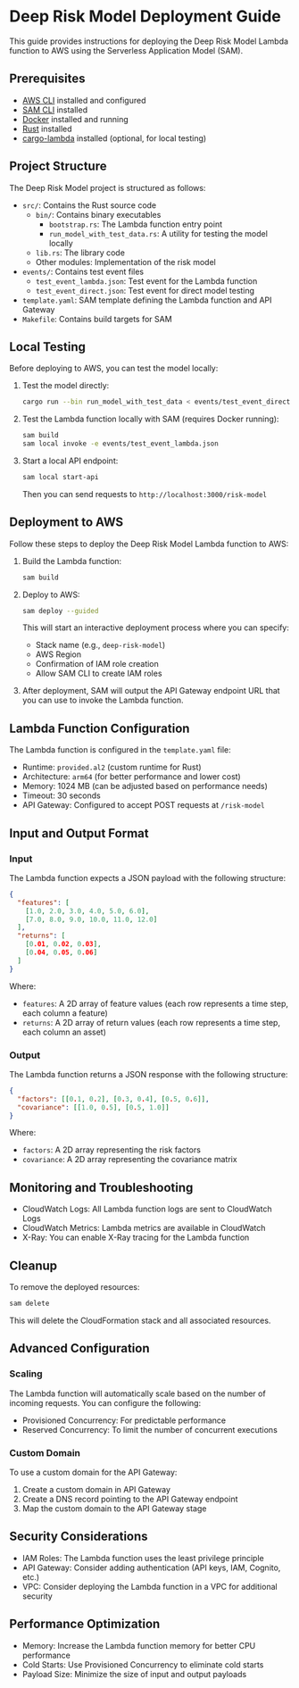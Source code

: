 # Deep Risk Model Deployment Guide

This guide provides instructions for deploying the Deep Risk Model Lambda function to AWS using the Serverless Application Model (SAM).

## Prerequisites

- [AWS CLI](https://aws.amazon.com/cli/) installed and configured
- [SAM CLI](https://docs.aws.amazon.com/serverless-application-model/latest/developerguide/serverless-sam-cli-install.html) installed
- [Docker](https://www.docker.com/get-started) installed and running
- [Rust](https://www.rust-lang.org/tools/install) installed
- [cargo-lambda](https://github.com/cargo-lambda/cargo-lambda) installed (optional, for local testing)

## Project Structure

The Deep Risk Model project is structured as follows:

- `src/`: Contains the Rust source code
  - `bin/`: Contains binary executables
    - `bootstrap.rs`: The Lambda function entry point
    - `run_model_with_test_data.rs`: A utility for testing the model locally
  - `lib.rs`: The library code
  - Other modules: Implementation of the risk model
- `events/`: Contains test event files
  - `test_event_lambda.json`: Test event for the Lambda function
  - `test_event_direct.json`: Test event for direct model testing
- `template.yaml`: SAM template defining the Lambda function and API Gateway
- `Makefile`: Contains build targets for SAM

## Local Testing

Before deploying to AWS, you can test the model locally:

1. Test the model directly:
   ```bash
   cargo run --bin run_model_with_test_data < events/test_event_direct.json
   ```

2. Test the Lambda function locally with SAM (requires Docker running):
   ```bash
   sam build
   sam local invoke -e events/test_event_lambda.json
   ```

3. Start a local API endpoint:
   ```bash
   sam local start-api
   ```
   Then you can send requests to `http://localhost:3000/risk-model`

## Deployment to AWS

Follow these steps to deploy the Deep Risk Model Lambda function to AWS:

1. Build the Lambda function:
   ```bash
   sam build
   ```

2. Deploy to AWS:
   ```bash
   sam deploy --guided
   ```
   This will start an interactive deployment process where you can specify:
   - Stack name (e.g., `deep-risk-model`)
   - AWS Region
   - Confirmation of IAM role creation
   - Allow SAM CLI to create IAM roles

3. After deployment, SAM will output the API Gateway endpoint URL that you can use to invoke the Lambda function.

## Lambda Function Configuration

The Lambda function is configured in the `template.yaml` file:

- Runtime: `provided.al2` (custom runtime for Rust)
- Architecture: `arm64` (for better performance and lower cost)
- Memory: 1024 MB (can be adjusted based on performance needs)
- Timeout: 30 seconds
- API Gateway: Configured to accept POST requests at `/risk-model`

## Input and Output Format

### Input

The Lambda function expects a JSON payload with the following structure:

```json
{
  "features": [
    [1.0, 2.0, 3.0, 4.0, 5.0, 6.0],
    [7.0, 8.0, 9.0, 10.0, 11.0, 12.0]
  ],
  "returns": [
    [0.01, 0.02, 0.03],
    [0.04, 0.05, 0.06]
  ]
}
```

Where:
- `features`: A 2D array of feature values (each row represents a time step, each column a feature)
- `returns`: A 2D array of return values (each row represents a time step, each column an asset)

### Output

The Lambda function returns a JSON response with the following structure:

```json
{
  "factors": [[0.1, 0.2], [0.3, 0.4], [0.5, 0.6]],
  "covariance": [[1.0, 0.5], [0.5, 1.0]]
}
```

Where:
- `factors`: A 2D array representing the risk factors
- `covariance`: A 2D array representing the covariance matrix

## Monitoring and Troubleshooting

- CloudWatch Logs: All Lambda function logs are sent to CloudWatch Logs
- CloudWatch Metrics: Lambda metrics are available in CloudWatch
- X-Ray: You can enable X-Ray tracing for the Lambda function

## Cleanup

To remove the deployed resources:

```bash
sam delete
```

This will delete the CloudFormation stack and all associated resources.

## Advanced Configuration

### Scaling

The Lambda function will automatically scale based on the number of incoming requests. You can configure the following:

- Provisioned Concurrency: For predictable performance
- Reserved Concurrency: To limit the number of concurrent executions

### Custom Domain

To use a custom domain for the API Gateway:

1. Create a custom domain in API Gateway
2. Create a DNS record pointing to the API Gateway endpoint
3. Map the custom domain to the API Gateway stage

## Security Considerations

- IAM Roles: The Lambda function uses the least privilege principle
- API Gateway: Consider adding authentication (API keys, IAM, Cognito, etc.)
- VPC: Consider deploying the Lambda function in a VPC for additional security

## Performance Optimization

- Memory: Increase the Lambda function memory for better CPU performance
- Cold Starts: Use Provisioned Concurrency to eliminate cold starts
- Payload Size: Minimize the size of input and output payloads 